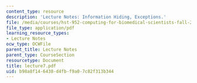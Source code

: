 ```yaml
---
content_type: resource
description: 'Lecture Notes: Information Hiding, Exceptions.'
file: /media/courses/hst-952-computing-for-biomedical-scientists-fall-2002/b98a8f146438d4fbf9a07c82f313b344_lecture7.pdf
file_type: application/pdf
learning_resource_types:
- Lecture Notes
ocw_type: OCWFile
parent_title: Lecture Notes
parent_type: CourseSection
resourcetype: Document
title: lecture7.pdf
uid: b98a8f14-6438-d4fb-f9a0-7c82f313b344
---
```

